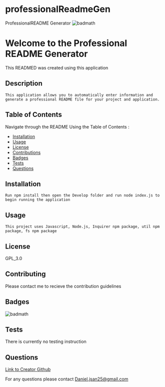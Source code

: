 # professionalReadmeGen
 ProfessionalREADME Generator
   ![badmath](https://img.shields.io/badge/license-GPL_3.0-green)

  # Welcome to the Professional README Generator
  This READMED was created using this application 

  ## Description
    This application allows you to automatically enter information and generate a professional README file for your project and application. 

  ## Table of Contents
  Navigate through the README Using the Table of Contents : 

  * [Installation](#installation)
  * [Usage](#usage)
  * [License](#license)
  * [Contributions](#contributing)
  * [Badges](#badges)
  * [Tests](#tests)
  * [Questions](#questions)

  ## Installation
    Run npm install then open the Develop folder and run node index.js to begin running the application 

  ## Usage
    This project uses Javascript, Node.js, Inquirer npm package, util npm package, fs npm package

  ## License
  GPL_3.0

  ## Contributing
  Please contact me to recieve the contribution guidelines

  ## Badges
 ![badmath](https://img.shields.io/badge/license-GPL_3.0-green)  

  ## Tests
  There is currently no testing instruction

  ## Questions
  [Link to Creator Github](https://github.com/dannyjs25)

  For any questions please contact  [Daniel.jsan25@gmail.com](Daniel.jsan25@gmail.com@gmail.com)
